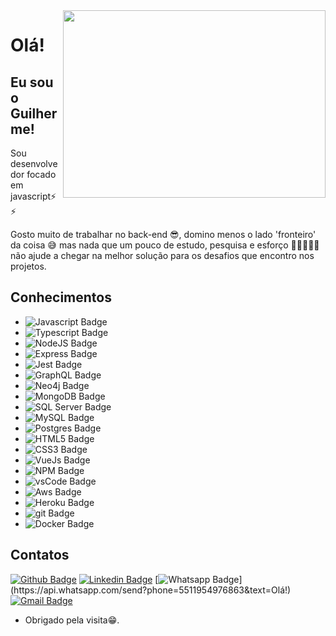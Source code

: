 <img align="right" width="420" height="300" src="https://wallpaperaccess.com/full/314785.jpg">
 
# Olá!
 
## Eu sou o Guilherme!
 
Sou desenvolvedor focado em javascript⚡⚡

Gosto muito de trabalhar no back-end 😎, domino menos o lado 'fronteiro' da coisa 😅 mas nada que um pouco de estudo, pesquisa e esforço 💪🏻👨🏻‍💻 não ajude a chegar na melhor solução para os desafios que encontro nos projetos.

## Conhecimentos

- ![Javascript Badge](https://img.shields.io/badge/JavaScript-323330?style=for-the-badge&logo=javascript&logoColor=F7DF1E)
- ![Typescript Badge](https://img.shields.io/badge/TypeScript-007ACC?style=for-the-badge&logo=typescript&logoColor=white)
- ![NodeJS Badge](https://img.shields.io/badge/Node.js-43853D?style=for-the-badge&logo=node-dot-js&logoColor=white)
- ![Express Badge](https://img.shields.io/badge/Express.js-000000?style=for-the-badge&logo=express&logoColor=white)
- ![Jest Badge](https://img.shields.io/badge/Jest-C21325?style=for-the-badge&logo=jest&logoColor=white)
- ![GraphQL Badge](https://img.shields.io/badge/GraphQl-E10098?style=for-the-badge&logo=graphql&logoColor=white)
- ![Neo4j Badge](https://img.shields.io/badge/Neo4j-018bff?style=for-the-badge&logo=neo4j&logoColor=white)
- ![MongoDB Badge](https://img.shields.io/badge/MongoDB-4EA94B?style=for-the-badge&logo=mongodb&logoColor=white)
- ![SQL Server Badge](https://img.shields.io/badge/Microsoft%20SQL%20Sever-CC2927?style=for-the-badge&logo=microsoft%20sql%20server&logoColor=white)
- ![MySQL Badge](https://img.shields.io/badge/MySQL-00000F?style=for-the-badge&logo=mysql&logoColor=white)
- ![Postgres Badge](https://img.shields.io/badge/PostgreSQL-316192?style=for-the-badge&logo=postgresql&logoColor=white)
- ![HTML5 Badge](https://img.shields.io/badge/HTML5-E34F26?style=for-the-badge&logo=html5&logoColor=white)
- ![CSS3 Badge](https://img.shields.io/badge/CSS3-1572B6?style=for-the-badge&logo=css3&logoColor=white)
- ![VueJs Badge](https://img.shields.io/badge/Vue.js-35495E?style=for-the-badge&logo=vue.js&logoColor=4FC08D)
- ![NPM Badge](https://img.shields.io/badge/npm-CB3837?style=for-the-badge&logo=npm&logoColor=white)
- ![vsCode Badge](https://img.shields.io/badge/Visual_Studio_Code-0078D4?style=for-the-badge&logo=visual%20studio%20code&logoColor=white)
- ![Aws Badge](https://img.shields.io/badge/Amazon_AWS-232F3E?style=for-the-badge&logo=amazon-aws&logoColor=white)
- ![Heroku Badge](https://img.shields.io/badge/Heroku-430098?style=for-the-badge&logo=heroku&logoColor=white)
- ![git Badge](https://img.shields.io/badge/Git-F05032?style=for-the-badge&logo=git&logoColor=white)
- ![Docker Badge](https://img.shields.io/badge/Docker-2CA5E0?style=for-the-badge&logo=docker&logoColor=white)

## Contatos

[![Github Badge](https://img.shields.io/badge/-Github-000?style=flat-square&logo=Github&logoColor=white&link=https://github.com/AraujoGS)](https://github.com/AraujoGS)
[![Linkedin Badge](https://img.shields.io/badge/-LinkedIn-blue?style=flat-square&logo=Linkedin&logoColor=white&link=https://www.linkedin.com/in/garaujosilva)](https://www.linkedin.com/in/garaujosilva)
[![Whatsapp Badge](https://img.shields.io/badge/-Whatsapp-4CA143?style=flat-square&labelColor=4CA143&logo=whatsapp&logoColor=white&link=https://api.whatsapp.com/send?phone=5511954976863&text=Olá!)](https://api.whatsapp.com/send?phone=5511954976863&text=Olá!)
[![Gmail Badge](https://img.shields.io/badge/-Gmail-c14438?style=flat-square&logo=Gmail&logoColor=white&link=mailto:guilhermearaujo421@gmail.com)](mailto:guilhermearaujo421@gmail.com)

- Obrigado pela visita😁.
